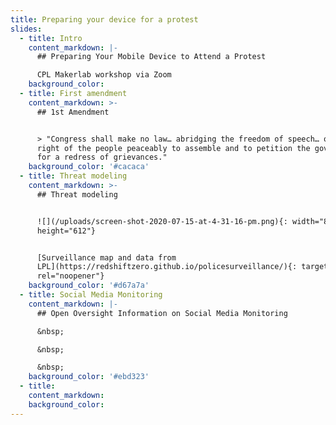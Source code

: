 ```yaml
---
title: Preparing your device for a protest
slides:
  - title: Intro
    content_markdown: |-
      ## Preparing Your Mobile Device to Attend a Protest

      CPL Makerlab workshop via Zoom
    background_color:
  - title: First amendment
    content_markdown: >-
      ## 1st Amendment


      > "Congress shall make no law… abridging the freedom of speech… or the
      right of the people peaceably to assemble and to petition the government
      for a redress of grievances."
    background_color: '#cacaca'
  - title: Threat modeling
    content_markdown: >-
      ## Threat modeling


      ![](/uploads/screen-shot-2020-07-15-at-4-31-16-pm.png){: width="865"
      height="612"}


      [Surveillance map and data from
      LPL](https://redshiftzero.github.io/policesurveillance/){: target="_blank"
      rel="noopener"}
    background_color: '#d67a7a'
  - title: Social Media Monitoring
    content_markdown: |-
      ## Open Oversight Information on Social Media Monitoring

      &nbsp;

      &nbsp;

      &nbsp;
    background_color: '#ebd323'
  - title:
    content_markdown:
    background_color:
---
```

